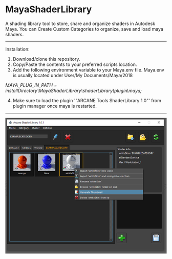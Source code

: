 # MayaShaderLibrary
A shading library tool to store, share and organize shaders in Autodesk Maya.
You can Create Custom Categories to organize, save and load maya shaders.

----------------------------------

Installation:

1. Download/clone this repository.
2. Copy/Paste the contents to your preferred scripts location.
3. Add the following environment variable to your Maya.env file. Maya.env is usually located under User/My Documents/Maya/2018

*MAYA_PLUG_IN_PATH = installDirectory\MayaShaderLibrary\shaderLibrary\plugin\maya;*

4. Make sure to load the plugin '"ARCANE Tools ShaderLibrary 1.0"' from plugin manager once maya is restarted.


----------------------------------
![ScreenShot](https://github.com/MaxRocamora/MayaShaderLibrary/blob/master/scripts/ui/screenshot/uiMenu.png)
